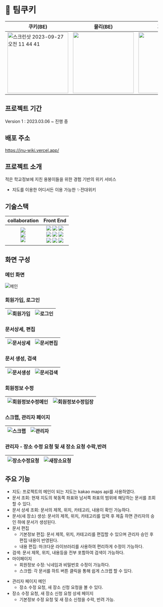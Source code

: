 # 🍪 팀쿠키

| 쿠키(BE)                                                                                                                                                                 | 몰리(BE)                                                                                                                | 가여니(FE)                                                                                                              | 또리(FE)                                                                                                                                                                 | 루트(AOS)                                                                                                               |
| ------------------------------------------------------------------------------------------------------------------------------------------------------------------------ | ----------------------------------------------------------------------------------------------------------------------- | ----------------------------------------------------------------------------------------------------------------------- | ------------------------------------------------------------------------------------------------------------------------------------------------------------------------ | ----------------------------------------------------------------------------------------------------------------------- |
| <img width="200" alt="스크린샷 2023-09-27 오전 11 44 41" src="https://github.com/JNU-econovation/gikhub/assets/102847513/47f9eb46-b7e4-4e25-8f7d-75585ddad749"> | <img src = https://github.com/JNU-econovation/gikhub/assets/102847513/22c19f61-bd41-460e-bc66-8dad6c774a87 width = 200> | <img src = https://github.com/JNU-econovation/gikhub/assets/102847513/182d0fbc-dfff-40eb-8032-4a9f88d14b6c width = 200> | <img width="200" alt="스크린샷 2023-09-27 오전 11 44 25" src="https://github.com/JNU-econovation/gikhub/assets/102847513/2433c9ce-22cf-433d-b96c-8189d46dfb23"> | <img src = https://github.com/JNU-econovation/gikhub/assets/102847513/d6109dbb-446a-4bb2-b2ce-947c8521bbba width = 200> |

## 프로젝트 기간

Version 1 : 2023.03.06 ~ 진행 중

## 배포 주소

https://jnu-wiki.vercel.app/

## 프로젝트 소개

적은 학교정보에 지친 용봉이들을 위한 경험 기반의 위키 서비스

- 지도를 이용한 어디서든 이용 가능한 ✨전대위키

## 기술스택

<div align="center">

|                                                                                                                                                         collaboration                                                                                                                                                         |                                                                                                                                                                                                                                                                                                                                                                                                                                                                                                        Front End                                                                                                                                                                                                                                                                                                                                                                                                                                                                                                         |
| :---------------------------------------------------------------------------------------------------------------------------------------------------------------------------------------------------------------------------------------------------------------------------------------------------------------------------: | :----------------------------------------------------------------------------------------------------------------------------------------------------------------------------------------------------------------------------------------------------------------------------------------------------------------------------------------------------------------------------------------------------------------------------------------------------------------------------------------------------------------------------------------------------------------------------------------------------------------------------------------------------------------------------------------------------------------------------------------------------------------------------------------------------------------------------------------------------------------------------------------------------------------------------------------------------------------------------------------------------------------------: |
| <img src="https://img.shields.io/badge/notion-000000?style=for-the-badge&logo=notion&logoColor=white"><br /><img src="https://img.shields.io/badge/slack-4A154B?style=for-the-badge&logo=notion&logoColor=white"><br /><img src="https://img.shields.io/badge/github-181717?style=for-the-badge&logo=github&logoColor=white"> | <img src="https://img.shields.io/badge/javascript-F7DF1E?style=for-the-badge&logo=javascript&logoColor=white"> <img src="https://img.shields.io/badge/react-61DAFB?style=for-the-badge&logo=react&logoColor=white"> <img src="https://img.shields.io/badge/reacthookform-EC5990?style=for-the-badge&logo=reacthookform&logoColor=white"><br /><img src="https://img.shields.io/badge/axios-5A29E4?style=for-the-badge&logo=axios&logoColor=white"> <img src="https://img.shields.io/badge/redux-764abc?style=for-the-badge&logo=redux&logoColor=white"> <img src="https://img.shields.io/badge/react query-FF4154?style=for-the-badge&logo=reactquery&logoColor=white"><br /><img src="https://img.shields.io/badge/styledcomponents-DB7093?style=for-the-badge&logo=tailwindcss&logoColor=white"> <img src="https://img.shields.io/badge/vite-646CFF?style=for-the-badge&logo=vite&logoColor=white"> <img src="https://img.shields.io/badge/react router-CA4245?style=for-the-badge&logo=react router&logoColor=white"> |

</div>

## 화면 구성

### 메인 화면

![메인](https://github.com/JNU-econovation/jnu-wiki-fe/assets/102566546/72558b75-940d-4ce5-b5cf-7637df6f1708)

### 회원가입, 로그인

| ![회원가입](https://github.com/JNU-econovation/jnu-wiki-fe/assets/102566546/2e69acc7-75e3-42d4-b650-e713190351f9) | ![로그인](https://github.com/JNU-econovation/jnu-wiki-fe/assets/102566546/18701697-9acc-468f-a0a7-7b0ce9c13b16) |
| ----------------------------------------------------------------------------------------------------------------- | --------------------------------------------------------------------------------------------------------------- |

### 문서상세, 편집

| ![문서상세](https://github.com/JNU-econovation/jnu-wiki-fe/assets/102566546/6a4f4e84-9306-4d90-b568-7718ae537e80) | ![문서편집](https://github.com/JNU-econovation/jnu-wiki-fe/assets/102566546/5d96431c-4785-4433-b83b-1d49ffa2dac5) |
| ----------------------------------------------------------------------------------------------------------------- | ----------------------------------------------------------------------------------------------------------------- |

### 문서 생성, 검색

| ![문서생성](https://github.com/JNU-econovation/jnu-wiki-fe/assets/102566546/a78c090c-da36-4338-9139-bff503f03e42) | ![문서검색](https://github.com/JNU-econovation/jnu-wiki-fe/assets/102566546/4662faa1-4e25-44cc-9b53-0870b26140e7) |
| ----------------------------------------------------------------------------------------------------------------- | ----------------------------------------------------------------------------------------------------------------- |

### 회원정보 수정

| ![회원정보수정메인](https://github.com/JNU-econovation/jnu-wiki-fe/assets/102566546/7315e547-af27-4322-a1a3-52c73e54dc54) | ![회원정보수정입장](https://github.com/JNU-econovation/jnu-wiki-fe/assets/102566546/947cb288-5e65-4a4c-98cc-d86cc0aa0892) |
| ------------------------------------------------------------------------------------------------------------------------- | ------------------------------------------------------------------------------------------------------------------------- |

### 스크랩, 관리자 페이지

| ![스크랩](https://github.com/JNU-econovation/jnu-wiki-fe/assets/102566546/5fa21b5d-c1ef-4078-93b2-16b3ca577e87) | ![관리자](https://github.com/JNU-econovation/jnu-wiki-fe/assets/102566546/bbe80aa3-238f-43e1-acdc-5b711eff88a7) |
| --------------------------------------------------------------------------------------------------------------- | --------------------------------------------------------------------------------------------------------------- |

### 관리자 - 장소 수정 요청 및 새 장소 요청 수락,반려

| ![장소수정요청](https://github.com/JNU-econovation/jnu-wiki-fe/assets/102566546/08c0ab2d-1d7a-4a71-a0f0-8b7f6abe9638) | ![새장소요청](https://github.com/JNU-econovation/jnu-wiki-fe/assets/102566546/1ab0f02b-b479-4197-bbc7-c2051be3ced3) |
| --------------------------------------------------------------------------------------------------------------------- | ------------------------------------------------------------------------------------------------------------------- |

## 주요 기능

- 지도: 프로젝트의 메인이 되는 지도는 kakao maps api를 사용하였다.
- 문서 조회: 현재 지도의 북동쪽 좌표와 남서쪽 좌표의 범위에 해당하는 문서를 조회할 수 있다.
- 문서 상세 조회: 문서의 제목, 위치, 카테고리, 내용이 확인 가능하다.
- 문서(새 장소) 생성: 문서의 제목, 위치, 카테고리를 입력 후 제출 하면 관리자의 승인 하에 문서가 생성된다.
- 문서 편집
  - 기본정보 편집: 문서 제목, 위치, 카테고리를 편집할 수 있으며 관리자 승인 후 편집 내용이 반영된다.
  - 내용 편집: 마크다운 라이브러리를 사용하여 편리하게 수정이 가능하다.
- 검색: 문서 제목, 위치, 내용등을 전부 포함하여 검색이 가능하다.
- 마이페이지
  - 회원정보 수정: 닉네임과 비밀번호 수정이 가능하다.
  - 스크랩: 각 문서를 하트 버튼 클릭을 통해 쉽게 스크랩 할 수 있다.

* 관리자 페이지 메인
  - 장소 수정 요청, 새 장소 신청 요청을 볼 수 있다.
* 장소 수정 요청, 새 장소 신청 요청 상세 페이지
  - 기본정보 수정 요청 및 새 장소 신청을 수락, 반려 가능.
